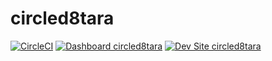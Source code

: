 # circled8tara

[![CircleCI](https://circleci.com/gh/ttrowell/circled8tara.svg?style=shield)](https://circleci.com/gh/ttrowell/circled8tara)
[![Dashboard circled8tara](https://img.shields.io/badge/dashboard-circled8tara-yellow.svg)](https://dashboard.pantheon.io/sites/ef5709ae-c152-4e28-a0ec-1611da1b427d#dev/code)
[![Dev Site circled8tara](https://img.shields.io/badge/site-circled8tara-blue.svg)](http://dev-circled8tara.pantheonsite.io/)